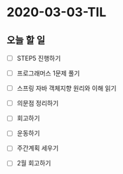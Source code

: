 # 2020-03-03-TIL

## 오늘 할 일

- [ ] STEP5 진행하기
- [ ] 프로그래머스 1문제 풀기
- [ ] 스프링 자바 객체지향 원리와 이해 읽기
- [ ] 의문점 정리하기
- [ ] 회고하기
- [ ] 운동하기
- [ ] 주간계획 세우기
- [ ] 2월 회고하기

